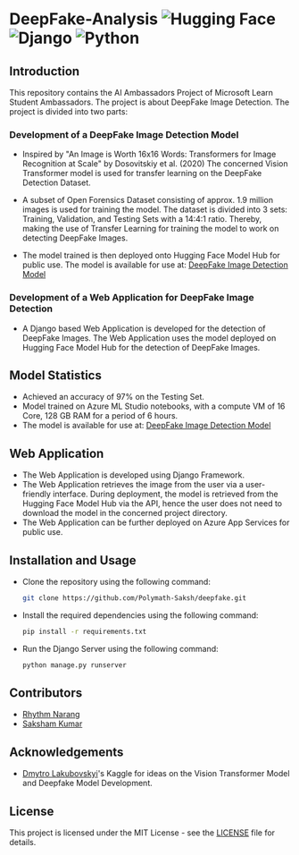# DeepFake-Analysis ![Hugging Face](https://img.shields.io/badge/Hugging%20Face-FFD21E?logo=huggingface&logoColor=000) ![Django](https://img.shields.io/badge/Django-%23092E20.svg?logo=django&logoColor=white) ![Python](https://img.shields.io/badge/Python-3776AB?logo=python&logoColor=fff)

## Introduction

This repository contains the AI Ambassadors Project of Microsoft Learn Student Ambassadors. The project is about DeepFake Image Detection. The project is divided into two parts:

### Development of a DeepFake Image Detection Model

- Inspired by "An Image is Worth 16x16 Words: Transformers for Image Recognition at Scale" by Dosovitskiy et al. (2020) The concerned Vision Transformer model is used for transfer learning on the DeepFake Detection Dataset.

- A subset of Open Forensics Dataset consisting of approx. 1.9 million images is used for training the model. The dataset is divided into 3 sets: Training, Validation, and Testing Sets with a 14:4:1 ratio. Thereby, making the use of Transfer Learning for training the model to work on detecting DeepFake Images.

- The model trained is then deployed onto Hugging Face Model Hub for public use. The model is available for use at: [DeepFake Image Detection Model](https://huggingface.co/sakshamkr1/deepfake_vit)

### Development of a Web Application for DeepFake Image Detection

- A Django based Web Application is developed for the detection of DeepFake Images. The Web Application uses the model deployed on Hugging Face Model Hub for the detection of DeepFake Images.

## Model Statistics

- Achieved an accuracy of 97% on the Testing Set.
- Model trained on Azure ML Studio notebooks, with a compute VM of 16 Core, 128 GB RAM for a period of 6 hours.
- The model is available for use at: [DeepFake Image Detection Model](https://huggingface.co/sakshamkr1/deepfake_vit)

## Web Application

- The Web Application is developed using Django Framework.
- The Web Application retrieves the image from the user via a user-friendly interface. During deployment, the model is retrieved from the Hugging Face Model Hub via the API, hence the user does not need to download the model in the concerned project directory.
- The Web Application can be further deployed on Azure App Services for public use.

## Installation and Usage

- Clone the repository using the following command:

    ```bash
    git clone https://github.com/Polymath-Saksh/deepfake.git
    ```

- Install the required dependencies using the following command:

    ```bash
    pip install -r requirements.txt
    ```

- Run the Django Server using the following command:

    ```bash
    python manage.py runserver
    ```

## Contributors

- [Rhythm Narang](https://github.com/rhythmnarang1)
- [Saksham Kumar](https://github.com/Polymath-Saksh)

## Acknowledgements

- [Dmytro Lakubovskyi](https://www.kaggle.com/dima806)'s Kaggle for ideas on the Vision Transformer Model and Deepfake Model Development.

## License

This project is licensed under the MIT License - see the [LICENSE](LICENSE) file for details.
